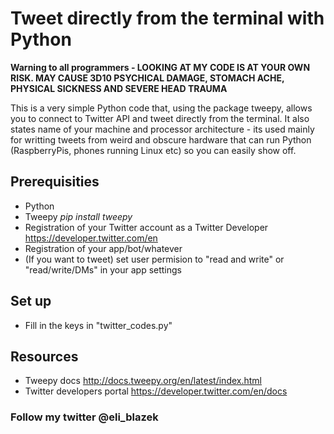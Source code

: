 # Tweet directly from the terminal with Python


**Warning to all programmers - LOOKING AT MY CODE IS AT YOUR OWN RISK. MAY CAUSE 3D10 PSYCHICAL DAMAGE, STOMACH ACHE, PHYSICAL SICKNESS AND SEVERE HEAD TRAUMA**

This is a very simple Python code that, using the package tweepy, allows you to connect to Twitter API and tweet directly from the terminal. It also states name of your machine and processor architecture - its used mainly for writting tweets from weird and obscure hardware that can run Python (RaspberryPis, phones running Linux etc) so you can easily show off. 

## Prerequisities 

* Python
* Tweepy *pip install tweepy*
* Registration of your Twitter account as a Twitter Developer https://developer.twitter.com/en 
* Registration of your app/bot/whatever
* (If you want to tweet) set user permision to "read and write" or "read/write/DMs" in your app settings 

## Set up
* Fill in the keys in "twitter_codes.py"

## Resources
* Tweepy docs http://docs.tweepy.org/en/latest/index.html 
* Twitter developers portal https://developer.twitter.com/en/docs 

### Follow my twitter @eli_blazek
